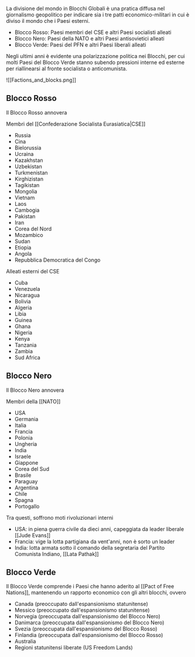 La divisione del mondo in Blocchi Globali è una pratica diffusa nel giornalismo geopolitico per indicare sia i tre patti economico-militari in cui è diviso il mondo che i Paesi esterni.
- Blocco Rosso: Paesi membri del CSE e altri Paesi socialisti alleati
- Blocco Nero: Paesi della NATO e altri Paesi antisovietici alleati
- Blocco Verde: Paesi del PFN e altri Paesi liberali alleati

Negli ultimi anni è evidente una polarizzazione politica nei Blocchi, per cui molti Paesi del Blocco Verde stanno subendo pressioni interne ed esterne per riallinearsi al fronte socialista o anticomunista.

![[Factions_and_blocks.png]]

## Blocco Rosso
Il Blocco Rosso annovera

Membri del [[Confederazione Socialista Eurasiatica|CSE]]

- Russia
- Cina
- Bielorussia
- Ucraina
- Kazakhstan
- Uzbekistan
- Turkmenistan
- Kirghizistan
- Tagikistan
- Mongolia
- Vietnam
- Laos
- Cambogia
- Pakistan
- Iran
- Corea del Nord
- Mozambico
- Sudan
- Etiopia
- Angola
- Repubblica Democratica del Congo

Alleati esterni del CSE

- Cuba
- Venezuela
- Nicaragua
- Bolivia
- Algeria
- Libia
- Guinea
- Ghana
- Nigeria
- Kenya
- Tanzania
- Zambia
- Sud Africa
## Blocco Nero
Il Blocco Nero annovera

Membri della [[NATO]]

- USA
- Germania
- Italia
- Francia
- Polonia
- Ungheria
- India
- Israele
- Giappone
- Corea del Sud
- Brasile
- Paraguay
- Argentina
- Chile
- Spagna
- Portogallo

Tra questi, soffrono moti rivoluzionari interni
- USA: in piena guerra civile da dieci anni, capeggiata da leader liberale [[Jude Evans]]
- Francia: vige la lotta partigiana da vent'anni, non è sorto un leader
- India: lotta armata sotto il comando della segretaria del Partito Comunista Indiano, [[Lata Pathak]]

## Blocco Verde
Il Blocco Verde comprende i Paesi che hanno aderito al [[Pact of Free Nations]], mantenendo un rapporto economico con gli altri blocchi, ovvero

- Canada (preoccupato dall'espansionismo statunitense)
- Messico (preoccupato dall'espansionismo statunitense)
- Norvegia (preoccupata dall'espansionismo del Blocco Nero)
- Danimarca (preoccupata dall'espansionismo del Blocco Nero)
- Svezia (preoccupata dall'espansionismo del Blocco Rosso)
- Finlandia (preoccupata dall'espansionismo del Blocco Rosso)
- Australia
- Regioni statunitensi liberate (US Freedom Lands)
